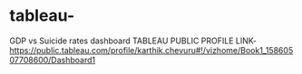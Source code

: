 # tableau-
GDP vs Suicide rates dashboard 
TABLEAU PUBLIC PROFILE LINK- https://public.tableau.com/profile/karthik.chevuru#!/vizhome/Book1_15860507708600/Dashboard1
